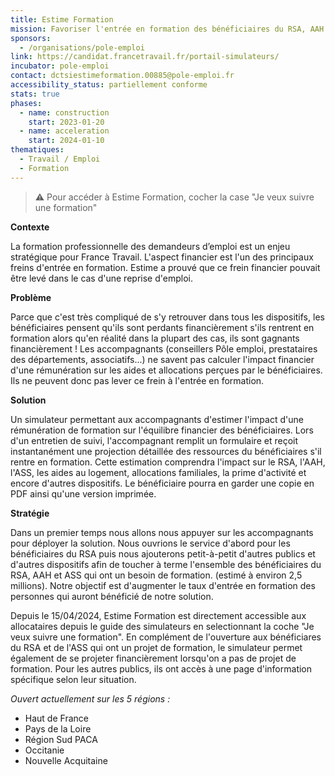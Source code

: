 ```yaml
---
title: Estime Formation
mission: Favoriser l'entrée en formation des bénéficiaires du RSA, AAH et ASS en anticipant l’impact d’une rémunération de formation sur les aides qu’ils perçoivent.
sponsors:
  - /organisations/pole-emploi
link: https://candidat.francetravail.fr/portail-simulateurs/
incubator: pole-emploi
contact: dctsiestimeformation.00885@pole-emploi.fr
accessibility_status: partiellement conforme
stats: true
phases:
  - name: construction
    start: 2023-01-20
  - name: acceleration
    start: 2024-01-10
thematiques:
  - Travail / Emploi
  - Formation
---
```


> ⚠️ Pour accéder à Estime Formation, cocher la case "Je veux suivre une formation"


**Contexte**

La formation professionnelle des demandeurs d’emploi est un enjeu stratégique pour France Travail.
L'aspect financier est l'un des principaux freins d'entrée en formation.
Estime a prouvé que ce frein financier pouvait être levé dans le cas d'une reprise d'emploi.



**Problème**

Parce que c'est très compliqué de s'y retrouver dans tous les dispositifs, les bénéficiaires pensent qu'ils sont perdants financièrement s'ils rentrent en formation alors qu'en réalité dans la plupart des cas, ils sont gagnants financièrement !
Les accompagnants (conseillers Pôle emploi, prestataires des départements, associatifs...) ne savent pas calculer l'impact financier d'une rémunération sur les aides et allocations perçues par le bénéficiaires. Ils ne peuvent donc pas lever ce frein à l'entrée en formation.



**Solution**

Un simulateur permettant aux accompagnants d'estimer l'impact d'une rémunération de formation sur l'équilibre financier des bénéficiaires.
Lors d'un entretien de suivi, l'accompagnant remplit un formulaire et reçoit instantanément une projection détaillée des ressources du bénéficiaires s'il rentre en formation.
Cette estimation comprendra l'impact sur le RSA, l'AAH, l'ASS, les aides au logement, allocations familiales, la prime d'activité et encore d'autres dispositifs.
Le bénéficiaire pourra en garder une copie en PDF ainsi qu'une version imprimée.



**Stratégie**

Dans un premier temps nous allons nous appuyer sur les accompagnants pour déployer la solution.
Nous ouvrions le service d'abord pour les bénéficiaires du RSA puis nous ajouterons petit-à-petit d'autres publics et d'autres dispositifs afin de toucher à terme l'ensemble des bénéficiaires du RSA, AAH et ASS qui ont un besoin de formation. (estimé à environ 2,5 millions). Notre objectif est d'augmenter le taux d'entrée en formation des personnes qui auront bénéficié de notre solution.

Depuis le 15/04/2024, Estime Formation est directement accessible aux allocataires depuis le guide des simulateurs en selectionnant la coche "Je veux suivre une formation". En complément de l'ouverture aux bénéficiares du RSA et de l'ASS qui ont un projet de formation, le simulateur permet également de se projeter financièrement lorsqu'on a pas de projet de formation. Pour les autres publics, ils ont accès à une page d'information spécifique selon leur situation.

*Ouvert actuellement sur les 5 régions :*
- Haut de France
- Pays de la Loire
- Région Sud PACA
- Occitanie
- Nouvelle Acquitaine  
